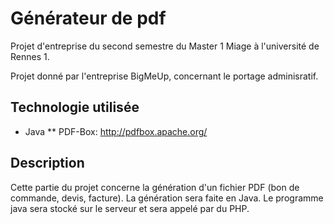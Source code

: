 # Générateur de pdf

Projet d'entreprise du second semestre du Master 1 Miage à l'université de Rennes 1.

Projet donné par l'entreprise BigMeUp, concernant le portage adminisratif.

## Technologie utilisée

* Java
** PDF-Box: http://pdfbox.apache.org/

## Description

Cette partie du projet concerne la génération d'un fichier PDF (bon de commande, devis, facture).
La génération sera faite en Java.
Le programme java sera stocké sur le serveur et sera appelé par du PHP.
